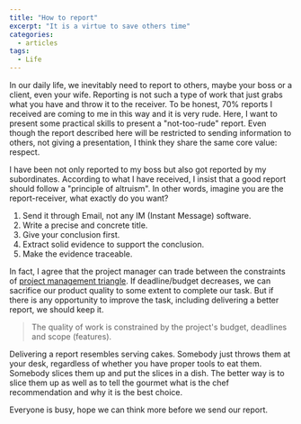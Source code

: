```yaml
---
title: "How to report"
excerpt: "It is a virtue to save others time"
categories:
  - articles
tags:
  - Life
---
```


In our daily life, we inevitably need to report to others, maybe your boss or a client, even your wife. Reporting is not such a type of work that just grabs what you have and throw it to the receiver. To be honest, 70% reports I received are coming to me in this way and it is very rude. Here, I want to present some practical skills to present a "not-too-rude" report. Even though the report described here will be restricted to sending information to others, not giving a presentation, I think they share the same core value: respect.

I have been not only reported to my boss but also got reported by my subordinates. According to what I have received, I insist that a good report should follow a "principle of altruism". In other words, imagine you are the report-receiver, what exactly do you want?

1. Send it through Email, not any IM (Instant Message) software. 
2. Write a precise and concrete title. 
3. Give your conclusion first. 
4. Extract solid evidence to support the conclusion.
5. Make the evidence traceable.

In fact, I agree that the project manager can trade between the constraints of [project management triangle](https://en.wikipedia.org/wiki/Project_management_triangle). If deadline/budget decreases, we can sacrifice our product quality to some extent to complete our task. But if there is any opportunity to improve the task, including delivering a better report, we should keep it.

> The quality of work is constrained by the project's budget, deadlines and scope (features).

Delivering a report resembles serving cakes. Somebody just throws them at your desk, regardless of whether you have proper tools to eat them. Somebody slices them up and put the slices in a dish. The better way is to slice them up as well as to tell the gourmet what is the chef recommendation and why it is the best choice.

Everyone is busy, hope we can think more before we send our report.

